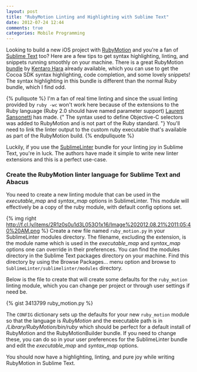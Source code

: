 ```yaml
---
layout: post
title: "RubyMotion Linting and Highlighting with Sublime Text"
date: 2012-07-24 12:44
comments: true
categories: Mobile Programming
---
```


Looking to build a new iOS project with [RubyMotion](http://www.rubymotion.com) and you're a fan of [Sublime Text](http://www.sublimetext.com) too?  Here are a few tips to get syntax highlighting, linting, and snippets running smoothly on your machine. <!--more-->  There is a great RubyMotion [bundle](https://github.com/haraken3/SublimeRubyMotionBuilder) by [Kentaro Hara](https://twitter.com/haraken3) already available, which you can use to get the Cocoa SDK syntax highlighting, code completion, and some lovely snippets!  The syntax highlighting in this bundle is different than the normal Ruby bundle, which I find odd.  

{% pullquote %}
I'm a fan of real time linting and since the usual linting provided by ```ruby -wc``` won't work here because of the extensions to the Ruby language (Ruby 2.0 should have named parameter support) [Laurent Sansonetti](http://www.hipbyte.com) has made. {" The syntax used to define Objective-C selectors was added to RubyMotion and is not part of the Ruby standard.
 "} You'll need to link the linter output to the custom ruby executable that's available as part of the RubyMotion build. 
{% endpullquote %}

Luckily, if you use the [SublimeLinter](https://github.com/SublimeLinter/SublimeLinter) bundle for your linting joy in Sublime Text, you're in luck.  The authors have made it simple to write new linter extensions and this is a perfect use-case.

### Create the RubyMotion linter language for Sublime Text and Abacus

You need to create a new linting module that can be used in the *executable_map* and *syntax_map* options in SublimeLinter.  This module will effectively be a copy of the ruby module, with default config options set.

{% img right http://f.cl.ly/items/2R1z0s0u1d3L053O1x16/Image%202012.08.21%2011:05:40%20AM.png %}
Create a new file named ```ruby_motion.py``` in your SublimeLinter modules directory.  The filename, excluding the extension, is the module name which is used in the *executable_map* and *syntax_map* options one can override in their preferences.  You can find the modules directory in the Sublime Text packages directory on your machine.  Find this directory by using the Browse Packages... menu option and browse to ```SublimeLinter/sublimelinter/modules``` directory.

Below is the file to create that will create some defaults for the ```ruby_motion``` linting module, which you can change per project or through user settings if need be. 
 
{% gist 3413799 ruby_motion.py %}

The ```CONFIG``` dictionary sets up the defaults for your new ```ruby_motion``` module so that the language is *RubyMotion* and the executable path is in */Library/RubyMotion/bin/ruby* which should be perfect for a default install of RubyMotion and the RubyMotionBuilder bundle.  If you need to change these, you can do so in your user preferences for the SublimeLinter bundle and edit the *executable_map* and *syntax_map* options.

You should now have a highlighting, linting, and pure joy while writing RubyMotion in Sublime Text.

